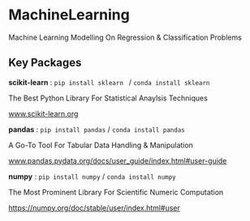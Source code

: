 # MachineLearning
Machine Learning Modelling On Regression &amp; Classification Problems

## Key Packages
**scikit-learn** : `pip install sklearn ` / `conda install sklearn`
                 
   The Best Python Library For Statistical Anaylsis Techniques
   
   www.scikit-learn.org
<br />

**pandas** : `pip install pandas` /  `conda install pandas`
                 
   A Go-To Tool For Tabular Data Handling & Manipulation
   
   www.pandas.pydata.org/docs/user_guide/index.html#user-guide
<br />

**numpy** : `pip install numpy` /  `conda install numpy`
                 
   The Most Prominent Library For Scientific Numeric Computation
   
   https://numpy.org/doc/stable/user/index.html#user
   <br />
